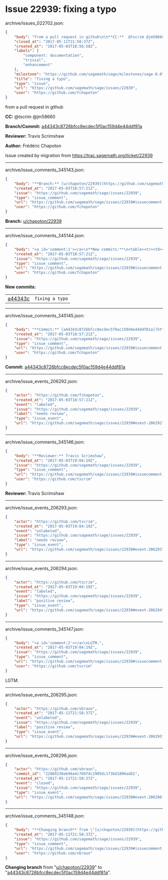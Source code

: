 # Issue 22939: fixing a typo

archive/issues_022702.json:
```json
{
    "body": "from a pull request in github\n\n**CC:**  @tscrim @jm58660\n\n**Branch/Commit:** [a44343c8726bfcc8ecdec5f0ac159d4e44ddf81a](https://github.com/sagemath/sagetrac-mirror/commit/a44343c8726bfcc8ecdec5f0ac159d4e44ddf81a)\n\n**Reviewer:** Travis Scrimshaw\n\n**Author:** Fr\u00e9d\u00e9ric Chapoton\n\nIssue created by migration from https://trac.sagemath.org/ticket/22939\n\n",
    "closed_at": "2017-05-11T21:58:37Z",
    "created_at": "2017-05-03T18:56:58Z",
    "labels": [
        "component: documentation",
        "trivial",
        "enhancement"
    ],
    "milestone": "https://github.com/sagemath/sage/milestones/sage-8.0",
    "title": "fixing a typo",
    "type": "issue",
    "url": "https://github.com/sagemath/sage/issues/22939",
    "user": "https://github.com/fchapoton"
}
```
from a pull request in github

**CC:**  @tscrim @jm58660

**Branch/Commit:** [a44343c8726bfcc8ecdec5f0ac159d4e44ddf81a](https://github.com/sagemath/sagetrac-mirror/commit/a44343c8726bfcc8ecdec5f0ac159d4e44ddf81a)

**Reviewer:** Travis Scrimshaw

**Author:** Frédéric Chapoton

Issue created by migration from https://trac.sagemath.org/ticket/22939





---

archive/issue_comments_345143.json:
```json
{
    "body": "**Branch:** [u/chapoton/22939](https://github.com/sagemath/sagetrac-mirror/tree/u/chapoton/22939)",
    "created_at": "2017-05-03T18:57:21Z",
    "issue": "https://github.com/sagemath/sage/issues/22939",
    "type": "issue_comment",
    "url": "https://github.com/sagemath/sage/issues/22939#issuecomment-345143",
    "user": "https://github.com/fchapoton"
}
```

**Branch:** [u/chapoton/22939](https://github.com/sagemath/sagetrac-mirror/tree/u/chapoton/22939)



---

archive/issue_comments_345144.json:
```json
{
    "body": "<a id='comment:1'></a>\n**New commits:**\n<table><tr><td><a href=\"https://github.com/sagemath/sagetrac-mirror/commit/a44343c8726bfcc8ecdec5f0ac159d4e44ddf81a\">a44343c</a></td><td><code>fixing a typo</code></td></tr></table>\n",
    "created_at": "2017-05-03T18:57:21Z",
    "issue": "https://github.com/sagemath/sage/issues/22939",
    "type": "issue_comment",
    "url": "https://github.com/sagemath/sage/issues/22939#issuecomment-345144",
    "user": "https://github.com/fchapoton"
}
```

<a id='comment:1'></a>
**New commits:**
<table><tr><td><a href="https://github.com/sagemath/sagetrac-mirror/commit/a44343c8726bfcc8ecdec5f0ac159d4e44ddf81a">a44343c</a></td><td><code>fixing a typo</code></td></tr></table>




---

archive/issue_comments_345145.json:
```json
{
    "body": "**Commit:** [a44343c8726bfcc8ecdec5f0ac159d4e44ddf81a](https://github.com/sagemath/sagetrac-mirror/commit/a44343c8726bfcc8ecdec5f0ac159d4e44ddf81a)",
    "created_at": "2017-05-03T18:57:21Z",
    "issue": "https://github.com/sagemath/sage/issues/22939",
    "type": "issue_comment",
    "url": "https://github.com/sagemath/sage/issues/22939#issuecomment-345145",
    "user": "https://github.com/fchapoton"
}
```

**Commit:** [a44343c8726bfcc8ecdec5f0ac159d4e44ddf81a](https://github.com/sagemath/sagetrac-mirror/commit/a44343c8726bfcc8ecdec5f0ac159d4e44ddf81a)



---

archive/issue_events_206292.json:
```json
{
    "actor": "https://github.com/fchapoton",
    "created_at": "2017-05-03T18:57:21Z",
    "event": "labeled",
    "issue": "https://github.com/sagemath/sage/issues/22939",
    "label": "needs review",
    "type": "issue_event",
    "url": "https://github.com/sagemath/sage/issues/22939#event-206292"
}
```



---

archive/issue_comments_345146.json:
```json
{
    "body": "**Reviewer:** Travis Scrimshaw",
    "created_at": "2017-05-03T19:04:19Z",
    "issue": "https://github.com/sagemath/sage/issues/22939",
    "type": "issue_comment",
    "url": "https://github.com/sagemath/sage/issues/22939#issuecomment-345146",
    "user": "https://github.com/tscrim"
}
```

**Reviewer:** Travis Scrimshaw



---

archive/issue_events_206293.json:
```json
{
    "actor": "https://github.com/tscrim",
    "created_at": "2017-05-03T19:04:19Z",
    "event": "unlabeled",
    "issue": "https://github.com/sagemath/sage/issues/22939",
    "label": "needs review",
    "type": "issue_event",
    "url": "https://github.com/sagemath/sage/issues/22939#event-206293"
}
```



---

archive/issue_events_206294.json:
```json
{
    "actor": "https://github.com/tscrim",
    "created_at": "2017-05-03T19:04:19Z",
    "event": "labeled",
    "issue": "https://github.com/sagemath/sage/issues/22939",
    "label": "positive review",
    "type": "issue_event",
    "url": "https://github.com/sagemath/sage/issues/22939#event-206294"
}
```



---

archive/issue_comments_345147.json:
```json
{
    "body": "<a id='comment:2'></a>\nLGTM.",
    "created_at": "2017-05-03T19:04:19Z",
    "issue": "https://github.com/sagemath/sage/issues/22939",
    "type": "issue_comment",
    "url": "https://github.com/sagemath/sage/issues/22939#issuecomment-345147",
    "user": "https://github.com/tscrim"
}
```

<a id='comment:2'></a>
LGTM.



---

archive/issue_events_206295.json:
```json
{
    "actor": "https://github.com/vbraun",
    "created_at": "2017-05-11T21:58:37Z",
    "event": "unlabeled",
    "issue": "https://github.com/sagemath/sage/issues/22939",
    "label": "positive review",
    "type": "issue_event",
    "url": "https://github.com/sagemath/sage/issues/22939#event-206295"
}
```



---

archive/issue_events_206296.json:
```json
{
    "actor": "https://github.com/vbraun",
    "commit_id": "22089236eb96a4c7697dc2905dc1f3bd1896adb1",
    "created_at": "2017-05-11T21:58:37Z",
    "event": "closed",
    "issue": "https://github.com/sagemath/sage/issues/22939",
    "type": "issue_event",
    "url": "https://github.com/sagemath/sage/issues/22939#event-206296"
}
```



---

archive/issue_comments_345148.json:
```json
{
    "body": "**Changing branch** from \"[u/chapoton/22939](https://github.com/sagemath/sagetrac-mirror/tree/u/chapoton/22939)\" to \"[a44343c8726bfcc8ecdec5f0ac159d4e44ddf81a](https://github.com/sagemath/sagetrac-mirror/commit/a44343c8726bfcc8ecdec5f0ac159d4e44ddf81a)\".",
    "created_at": "2017-05-11T21:58:37Z",
    "issue": "https://github.com/sagemath/sage/issues/22939",
    "type": "issue_comment",
    "url": "https://github.com/sagemath/sage/issues/22939#issuecomment-345148",
    "user": "https://github.com/vbraun"
}
```

**Changing branch** from "[u/chapoton/22939](https://github.com/sagemath/sagetrac-mirror/tree/u/chapoton/22939)" to "[a44343c8726bfcc8ecdec5f0ac159d4e44ddf81a](https://github.com/sagemath/sagetrac-mirror/commit/a44343c8726bfcc8ecdec5f0ac159d4e44ddf81a)".
